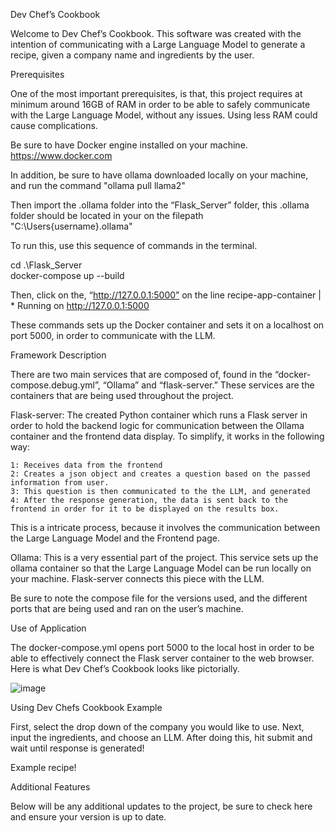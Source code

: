 Dev Chef’s Cookbook

Welcome to Dev Chef’s Cookbook. This software was created with the intention of communicating with a Large Language Model to generate a recipe, given a company name and ingredients by the user.

Prerequisites 

One of the most important prerequisites, is that, this project requires at minimum around 16GB of RAM in order to be able to safely communicate with the Large Language Model, without any issues. Using less RAM could cause complications. 

Be sure to have Docker engine installed on your machine. https://www.docker.com

In addition, be sure to have ollama downloaded locally on your machine, and run the command "ollama pull llama2"

Then import the .ollama folder into the “Flask_Server” folder, this .ollama folder should be located in your on the filepath "C:\Users\{username}\.ollama"

To run this, use this sequence of commands in the terminal.


cd .\Flask_Server\
docker-compose up --build 

Then, click on the, “http://127.0.0.1:5000” on the line 
recipe-app-container  |  * Running on http://127.0.0.1:5000


These commands sets up the Docker container and sets it on a localhost on port 5000, in order to communicate with the LLM.

Framework Description

There are two main services that are composed of, found in the “docker-compose.debug.yml”, 
“Ollama” and “flask-server.” These services are the containers that are being used throughout the project.

Flask-server: The created Python container which runs a Flask server in order to hold the backend logic for communication between the Ollama container and the frontend data display. To simplify, it works in the following way:

	1: Receives data from the frontend
	2: Creates a json object and creates a question based on the passed information from user.
	3: This question is then communicated to the the LLM, and generated
	4: After the response generation, the data is sent back to the frontend in order for it to be displayed on the results box.

This is a intricate process, because it involves the communication between the Large Language Model and the Frontend page. 

Ollama: This is a very essential part of the project. This service sets up the ollama container so that the Large Language Model can be run locally on your machine. Flask-server connects this piece with the LLM.

Be sure to note the compose file for the versions used, and the different ports that are being used and ran on the user’s machine.

Use of Application

The docker-compose.yml opens port 5000 to the local host in order to be able to effectively connect the Flask server container to the web browser. Here is what Dev Chef’s Cookbook looks like pictorially. 


![image](https://github.com/user-attachments/assets/0d965056-8de2-4b94-9631-4ec02f0b8e17)



Using Dev Chefs Cookbook Example




First, select the drop down of the company you would like to use. 
Next, input the ingredients, and choose an LLM.
After doing this, hit submit and wait until response is generated!




Example recipe!






Additional Features

Below will be any additional updates to the project, be sure to check here and ensure your version is up to date.
